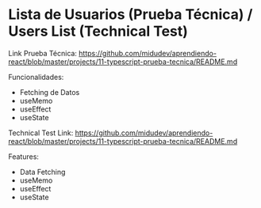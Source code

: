 # Lista de Usuarios (Prueba Técnica) / Users List (Technical Test) 

Link Prueba Técnica: https://github.com/midudev/aprendiendo-react/blob/master/projects/11-typescript-prueba-tecnica/README.md

Funcionalidades: 
- Fetching de Datos
- useMemo
- useEffect
- useState

Technical Test Link: https://github.com/midudev/aprendiendo-react/blob/master/projects/11-typescript-prueba-tecnica/README.md

Features:
- Data Fetching
- useMemo
- useEffect
- useState


